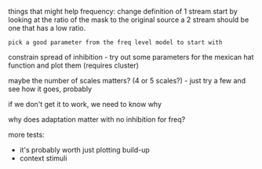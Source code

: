 
things that might help frequency:
change definition of 1 stream
	start by looking at the ratio of the mask to the original source a 2
	stream should be one that has a low ratio.
	
	pick a good parameter from the freq level model to start with

constrain spread of inhibition - try out some parameters
  for the mexican hat function and plot them (requires cluster)

maybe the number of scales matters? (4 or 5 scales?) - just try a few and see
how it goes, probably

if we don't get it to work, we need to know why

why does adaptation matter with no inhibition for freq?

more tests:
- it's probably worth just plotting build-up
- context stimuli

